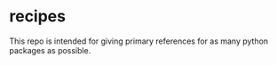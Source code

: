 recipes
=======

This repo is intended for giving primary references for as many python packages as possible.
